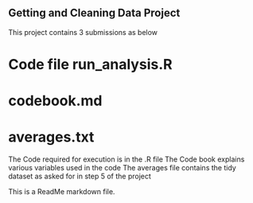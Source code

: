 
## Getting and Cleaning Data Project

This project contains 3 submissions as below

# Code file run_analysis.R
# codebook.md
# averages.txt

The Code required for execution is in the .R file
The Code book explains various variables used in the code
The averages file contains the tidy dataset as asked for in step 5 of the project

This is a ReadMe markdown file.